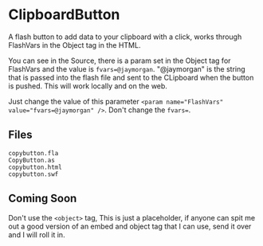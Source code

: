 ClipboardButton
===============

A flash button to add data to your clipboard with a click, works through FlashVars in the Object tag in the HTML.

You can see in the Source, there is a param set in the Object tag for FlashVars and the value is `fvars=@jaymorgan`. "@jaymorgan" is the string that is passed into the flash file and sent to the CLipboard when the button is pushed. This will work locally and on the web.

Just change the value of this parameter `<param name="FlashVars" value="fvars=@jaymorgan" />`. Don't change the `fvars=`.

## Files
	copybutton.fla
	CopyButton.as
	copybutton.html
	copybutton.swf

## Coming Soon
Don't use the `<object>` tag, This is just a placeholder, if anyone can spit me out a good version of an embed and object tag that I can use, send it over and I will roll it in.